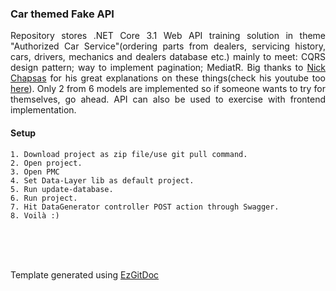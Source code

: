 <h3>Car themed Fake API</h3>

<p align="justify">Repository stores .NET Core 3.1 Web API training solution in theme "Authorized Car Service"(ordering parts from dealers, servicing history, cars, drivers, mechanics and dealers database etc.) mainly to meet: CQRS design pattern; way to implement pagination; MediatR. Big thanks to <a href="https://github.com/Elfocrash">Nick Chapsas</a> for his great explanations on these things(check his youtube too <a href="https://www.youtube.com/user/ElfocrashDev">here</a>). Only 2 from 6 models are implemented so if someone wants to try for themselves, go ahead. API can also be used to exercise with frontend implementation.</p>

<h4>Setup</h4>

```
1. Download project as zip file/use git pull command.
2. Open project.
3. Open PMC
4. Set Data-Layer lib as default project.
5. Run update-database.
6. Run project.
7. Hit DataGenerator controller POST action through Swagger.
8. Voilà :)
```

<br/>
<br/>
<br/>

Template generated using <a href="https://github.com/trolit/EzGitDoc">EzGitDoc</a>
